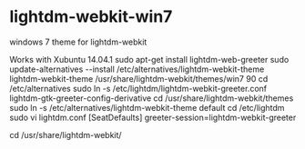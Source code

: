 # lightdm-webkit-win7
windows 7 theme for lightdm-webkit

Works with Xubuntu 14.04.1
sudo apt-get install lightdm-web-greeter
sudo update-alternatives --install /etc/alternatives/lightdm-webkit-theme lightdm-webkit-theme /usr/share/lightdm-webkit/themes/win7 90
cd /etc/alternatives
sudo ln -s /etc/lightdm/lightdm-webkit-greeter.conf lightdm-gtk-greeter-config-derivative
cd /usr/share/lightdm-webkit/themes
sudo ln -s /etc/alternatives/lightdm-webkit-theme default
cd /etc/lightdm
sudo vi lightdm.conf
[SeatDefaults]
greeter-session=lightdm-webkit-greeter

cd /usr/share/lightdm-webkit/

